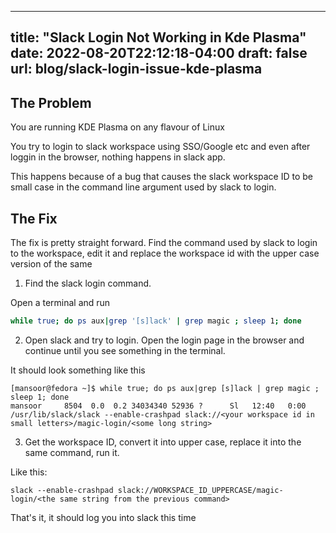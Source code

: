
---
title: "Slack Login Not Working in Kde Plasma"
date: 2022-08-20T22:12:18-04:00
draft: false
url: blog/slack-login-issue-kde-plasma
---

## The Problem

You are running KDE Plasma on any flavour of Linux

You try to login to slack workspace using SSO/Google etc and even after loggin in the browser, nothing
happens in slack app.


This happens because of a bug that causes the slack workspace ID to be small case in the command line argument
used by slack to login.

## The Fix

The fix is pretty straight forward. Find the command used by slack to login to the workspace, edit it and
replace the workspace id with the upper case version of the same

1. Find the slack login command.

Open a terminal and run
```bash
while true; do ps aux|grep '[s]lack' | grep magic ; sleep 1; done
```

2. Open slack and try to login. Open the login page in the browser and continue until you see something in the terminal.

It should look something like this

```
[mansoor@fedora ~]$ while true; do ps aux|grep [s]lack | grep magic ; sleep 1; done
mansoor     8504  0.0  0.2 34034340 52936 ?      Sl   12:40   0:00 /usr/lib/slack/slack --enable-crashpad slack://<your workspace id in small letters>/magic-login/<some long string>
```

3. Get the workspace ID, convert it into upper case, replace it into the same command, run it.

Like this:
```
slack --enable-crashpad slack://WORKSPACE_ID_UPPERCASE/magic-login/<the same string from the previous command>
```


That's it, it should log you into slack this time
